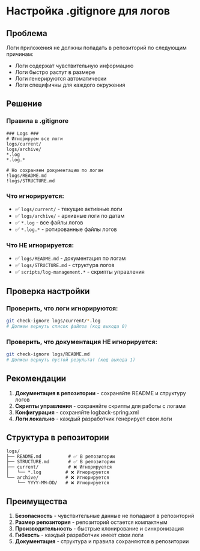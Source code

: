 # Настройка .gitignore для логов

## Проблема
Логи приложения не должны попадать в репозиторий по следующим причинам:
- Логи содержат чувствительную информацию
- Логи быстро растут в размере
- Логи генерируются автоматически
- Логи специфичны для каждого окружения

## Решение

### Правила в .gitignore

```gitignore
### Logs ###
# Игнорируем все логи
logs/current/
logs/archive/
*.log
*.log.*

# Но сохраняем документацию по логам
!logs/README.md
!logs/STRUCTURE.md
```

### Что игнорируется:
- ✅ `logs/current/` - текущие активные логи
- ✅ `logs/archive/` - архивные логи по датам
- ✅ `*.log` - все файлы логов
- ✅ `*.log.*` - ротированные файлы логов

### Что НЕ игнорируется:
- ✅ `logs/README.md` - документация по логам
- ✅ `logs/STRUCTURE.md` - структура логов
- ✅ `scripts/log-management.*` - скрипты управления

## Проверка настройки

### Проверить, что логи игнорируются:
```bash
git check-ignore logs/current/*.log
# Должен вернуть список файлов (код выхода 0)
```

### Проверить, что документация НЕ игнорируется:
```bash
git check-ignore logs/README.md
# Должен вернуть пустой результат (код выхода 1)
```

## Рекомендации

1. **Документация в репозитории** - сохраняйте README и структуру логов
2. **Скрипты управления** - сохраняйте скрипты для работы с логами
3. **Конфигурация** - сохраняйте logback-spring.xml
4. **Логи локально** - каждый разработчик генерирует свои логи

## Структура в репозитории

```
logs/
├── README.md          # ✅ В репозитории
├── STRUCTURE.md       # ✅ В репозитории
├── current/           # ❌ Игнорируется
│   └── *.log         # ❌ Игнорируется
└── archive/          # ❌ Игнорируется
    └── YYYY-MM-DD/   # ❌ Игнорируется
```

## Преимущества

1. **Безопасность** - чувствительные данные не попадают в репозиторий
2. **Размер репозитория** - репозиторий остается компактным
3. **Производительность** - быстрые клонирование и синхронизация
4. **Гибкость** - каждый разработчик имеет свои логи
5. **Документация** - структура и правила сохраняются в репозитории
